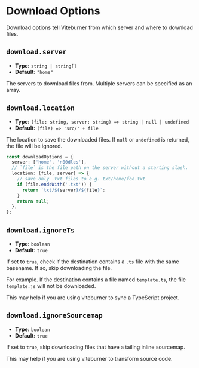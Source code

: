 # Download Options

Download options tell Viteburner from which server and where to download files.

## `download.server`

- **Type:** `string | string[]`
- **Default:** `"home"`

The servers to download files from. Multiple servers can be specified as an array.

## `download.location`

- **Type:** `(file: string, server: string) => string | null | undefined`
- **Default:** `(file) => 'src/' + file`

The location to save the downloaded files. If `null` or `undefined` is returned, the file will be ignored.

```ts
const downloadOptions = {
  server: ['home', 'n00dles'],
  // `file` is the file path on the server without a starting slash.
  location: (file, server) => {
    // save only .txt files to e.g. txt/home/foo.txt
    if (file.endsWith('.txt')) {
      return `txt/${server}/${file}`;
    }
    return null;
  },
};
```

## `download.ignoreTs`

- **Type:** `boolean`
- **Default:** `true`

If set to `true`, check if the destination contains a `.ts` file with the same basename. If so, skip downloading the file.

For example. If the destination contains a file named `template.ts`, the file `template.js` will not be downloaded.

This may help if you are using viteburner to sync a TypeScript project.

## `download.ignoreSourcemap`

- **Type:** `boolean`
- **Default:** `true`

If set to `true`, skip downloading files that have a tailing inline sourcemap.

This may help if you are using viteburner to transform source code.
